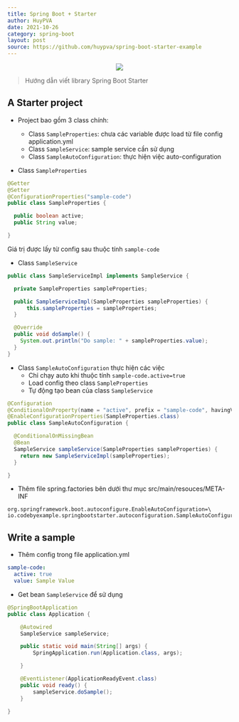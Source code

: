 ```yaml
---
title: Spring Boot + Starter
author: HuyPVA
date: 2021-10-26
category: spring-boot
layout: post
source: https://github.com/huypva/spring-boot-starter-example
---
```


<div align="center">
    <img src="../assets/images/spring_boot_icon.png"/>
</div>

> Hướng dẫn viết library Spring Boot Starter

## A Starter project

- Project bao gồm 3 class chính:
    - Class `SampleProperties`: chưa các variable được load từ file config application.yml
    - Class `SampleService`: sample service cần sử dụng
    - Class `SampleAutoConfiguration`: thực hiện việc auto-configuration

- Class `SampleProperties`

```java
@Getter
@Setter
@ConfigurationProperties("sample-code")
public class SampleProperties {

  public boolean active;
  public String value;

}
```

Giá trị được lấy từ config sau thuộc tính `sample-code`

- Class `SampleService` 

```java
public class SampleServiceImpl implements SampleService {

  private SampleProperties sampleProperties;

  public SampleServiceImpl(SampleProperties sampleProperties) {
      this.sampleProperties = sampleProperties;
  }

  @Override
  public void doSample() {
    System.out.println("Do sample: " + sampleProperties.value);
  }
}
```

- Class `SampleAutoConfiguration` thực hiện các việc
    - Chỉ chạy auto khi thuộc tính `sample-code.active=true`
    - Load config theo class `SampleProperties`
    - Tự động tạo bean của class `SampleService`

```java
@Configuration
@ConditionalOnProperty(name = "active", prefix = "sample-code", havingValue = "true")
@EnableConfigurationProperties(SampleProperties.class)
public class SampleAutoConfiguration {

  @ConditionalOnMissingBean
  @Bean
  SampleService sampleService(SampleProperties sampleProperties) {
    return new SampleServiceImpl(sampleProperties);
  }

}
```

- Thêm file spring.factories bên dưới thư mục src/main/resouces/META-INF

```text
org.springframework.boot.autoconfigure.EnableAutoConfiguration=\
io.codebyexample.springbootstarter.autoconfiguration.SampleAutoConfiguration

```

## Write a sample

- Thêm config trong file application.yml  

```yaml
sample-code:
  active: true
  value: Sample Value
```

- Get bean `SampleService` để sử dụng

```java
@SpringBootApplication
public class Application {

	@Autowired
	SampleService sampleService;

	public static void main(String[] args) {
		SpringApplication.run(Application.class, args);

	}

	@EventListener(ApplicationReadyEvent.class)
	public void ready() {
		sampleService.doSample();
	}

}
```